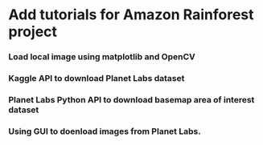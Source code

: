 # Add tutorials for Amazon Rainforest project  

### Load local image using matplotlib and OpenCV  

### Kaggle API to download Planet Labs dataset  


### Planet Labs Python API to download basemap area of interest dataset  

### Using GUI to doenload images from Planet Labs.  
